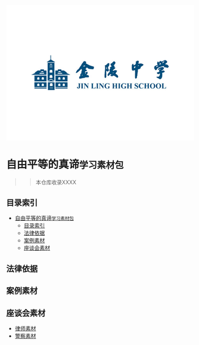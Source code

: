 ![](images/R-C.2696959fe3e2e03b2c5ab931df8541a8.jpeg)

# 自由平等的真谛`学习素材包`


>>本仓库收录XXXX


## 目录索引
- [自由平等的真谛`学习素材包`](#自由平等的真谛学习素材包)
  - [目录索引](#目录索引)
  - [法律依据](#法律依据)
  - [案例素材](#案例素材)
  - [座谈会素材](#座谈会素材)

## 法律依据


## 案例素材



## 座谈会素材

- [律师素材]()
- [警察素材]()
